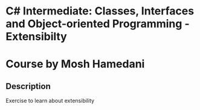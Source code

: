 # C# Intermediate: Classes, Interfaces and Object-oriented Programming - Extensibilty
# Course by Mosh Hamedani

## Description

Exercise to learn about extensibility